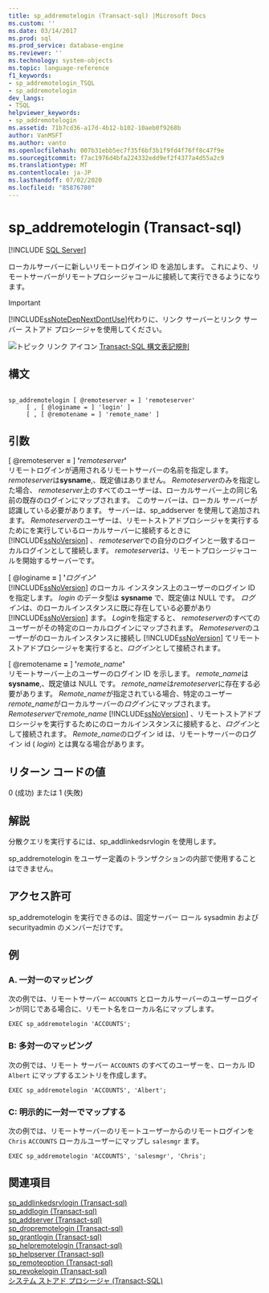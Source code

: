 ```yaml
---
title: sp_addremotelogin (Transact-sql) |Microsoft Docs
ms.custom: ''
ms.date: 03/14/2017
ms.prod: sql
ms.prod_service: database-engine
ms.reviewer: ''
ms.technology: system-objects
ms.topic: language-reference
f1_keywords:
- sp_addremotelogin_TSQL
- sp_addremotelogin
dev_langs:
- TSQL
helpviewer_keywords:
- sp_addremotelogin
ms.assetid: 71b7cd36-a17d-4b12-b102-10aeb0f9268b
author: VanMSFT
ms.author: vanto
ms.openlocfilehash: 007b31ebb5ec7f35f6bf3b1f9fd4f76ff8c47f9e
ms.sourcegitcommit: f7ac1976d4bfa224332edd9ef2f4377a4d55a2c9
ms.translationtype: MT
ms.contentlocale: ja-JP
ms.lasthandoff: 07/02/2020
ms.locfileid: "85876780"
---
```

# <a name="sp_addremotelogin-transact-sql"></a>sp_addremotelogin (Transact-sql)
[!INCLUDE [SQL Server](../../includes/applies-to-version/sqlserver.md)]

  ローカルサーバーに新しいリモートログイン ID を追加します。 これにより、リモートサーバーがリモートプロシージャコールに接続して実行できるようになります。  
  
> [!IMPORTANT]  
>  [!INCLUDE[ssNoteDepNextDontUse](../../includes/ssnotedepnextdontuse-md.md)]代わりに、リンク サーバーとリンク サーバー ストアド プロシージャを使用してください。  
  
 ![トピック リンク アイコン](../../database-engine/configure-windows/media/topic-link.gif "トピック リンク アイコン") [Transact-SQL 構文表記規則](../../t-sql/language-elements/transact-sql-syntax-conventions-transact-sql.md)  
  
## <a name="syntax"></a>構文  
  
```  
  
sp_addremotelogin [ @remoteserver = ] 'remoteserver'   
     [ , [ @loginame = ] 'login' ]   
     [ , [ @remotename = ] 'remote_name' ]  
```  
  
## <a name="arguments"></a>引数  
 [ @remoteserver **=** ] **'**_remoteserver_**'**  
 リモートログインが適用されるリモートサーバーの名前を指定します。 *remoteserver*は**sysname**,、既定値はありません。 *Remoteserver*のみを指定した場合、 *remoteserver*上のすべてのユーザーは、ローカルサーバー上の同じ名前の既存のログインにマップされます。 このサーバーは、ローカル サーバーが認識している必要があります。 サーバーは、sp_addserver を使用して追加されます。 *Remoteserver*のユーザーは、リモートストアドプロシージャを実行するためにを実行しているローカルサーバーに接続するときに [!INCLUDE[ssNoVersion](../../includes/ssnoversion-md.md)] 、 *remoteserver*での自分のログインと一致するローカルログインとして接続します。 *remoteserver*は、リモートプロシージャコールを開始するサーバーです。  
  
 [ @loginame **=** ] **'**_ログイン_**'**  
 [!INCLUDE[ssNoVersion](../../includes/ssnoversion-md.md)] のローカル インスタンス上のユーザーのログイン ID を指定します。 *login* のデータ型は **sysname** で、既定値は NULL です。 *ログイン*は、のローカルインスタンスに既に存在している必要があり [!INCLUDE[ssNoVersion](../../includes/ssnoversion-md.md)] ます。 *Login*を指定すると、 *remoteserver*のすべてのユーザーがその特定のローカルログインにマップされます。 *Remoteserver*のユーザーがのローカルインスタンスに接続し [!INCLUDE[ssNoVersion](../../includes/ssnoversion-md.md)] てリモートストアドプロシージャを実行すると、*ログイン*として接続されます。  
  
 [ @remotename **=** ] **'**_remote_name_**'**  
 リモートサーバー上のユーザーのログイン ID を示します。 *remote_name*は**sysname**,、既定値は NULL です。 *remote_name*は*remoteserver*に存在する必要があります。 *Remote_name*が指定されている場合、特定のユーザー *remote_name*がローカルサーバーの*ログイン*にマップされます。 *Remoteserver*で*remote_name* [!INCLUDE[ssNoVersion](../../includes/ssnoversion-md.md)] 、リモートストアドプロシージャを実行するためにのローカルインスタンスに接続すると、*ログイン*として接続されます。 *Remote_name*のログイン id は、リモートサーバーのログイン id ( *login*) とは異なる場合があります。  
  
## <a name="return-code-values"></a>リターン コードの値  
 0 (成功) または 1 (失敗)  
  
## <a name="remarks"></a>解説  
 分散クエリを実行するには、sp_addlinkedsrvlogin を使用します。  
  
 sp_addremotelogin をユーザー定義のトランザクションの内部で使用することはできません。  
  
## <a name="permissions"></a>アクセス許可  
 sp_addremotelogin を実行できるのは、固定サーバー ロール sysadmin および securityadmin のメンバーだけです。  
  
## <a name="examples"></a>例  
  
### <a name="a-mapping-one-to-one"></a>A. 一対一のマッピング  
 次の例では、リモートサーバー `ACCOUNTS` とローカルサーバーのユーザーログインが同じである場合に、リモート名をローカル名にマップします。  
  
```  
EXEC sp_addremotelogin 'ACCOUNTS';  
```  
  
### <a name="b-mapping-many-to-one"></a>B: 多対一のマッピング  
 次の例では、リモート サーバー `ACCOUNTS` のすべてのユーザーを、ローカル ID `Albert` にマップするエントリを作成します。  
  
```  
EXEC sp_addremotelogin 'ACCOUNTS', 'Albert';  
```  
  
### <a name="c-using-explicit-one-to-one-mapping"></a>C: 明示的に一対一でマップする  
 次の例では、リモートサーバーのリモートユーザーからのリモートログインを `Chris` `ACCOUNTS` ローカルユーザーにマップし `salesmgr` ます。  
  
```  
EXEC sp_addremotelogin 'ACCOUNTS', 'salesmgr', 'Chris';  
```  
  
## <a name="see-also"></a>関連項目  
 [sp_addlinkedsrvlogin &#40;Transact-sql&#41;](../../relational-databases/system-stored-procedures/sp-addlinkedsrvlogin-transact-sql.md)   
 [sp_addlogin &#40;Transact-sql&#41;](../../relational-databases/system-stored-procedures/sp-addlogin-transact-sql.md)   
 [sp_addserver &#40;Transact-sql&#41;](../../relational-databases/system-stored-procedures/sp-addserver-transact-sql.md)   
 [sp_dropremotelogin &#40;Transact-sql&#41;](../../relational-databases/system-stored-procedures/sp-dropremotelogin-transact-sql.md)   
 [sp_grantlogin &#40;Transact-sql&#41;](../../relational-databases/system-stored-procedures/sp-grantlogin-transact-sql.md)   
 [sp_helpremotelogin &#40;Transact-sql&#41;](../../relational-databases/system-stored-procedures/sp-helpremotelogin-transact-sql.md)   
 [sp_helpserver &#40;Transact-sql&#41;](../../relational-databases/system-stored-procedures/sp-helpserver-transact-sql.md)   
 [sp_remoteoption &#40;Transact-sql&#41;](../../relational-databases/system-stored-procedures/sp-remoteoption-transact-sql.md)   
 [sp_revokelogin &#40;Transact-sql&#41;](../../relational-databases/system-stored-procedures/sp-revokelogin-transact-sql.md)   
 [システム ストアド プロシージャ &#40;Transact-SQL&#41;](../../relational-databases/system-stored-procedures/system-stored-procedures-transact-sql.md)  
  
  
